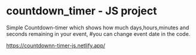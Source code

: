 # countdown_timer - JS project

Simple Countdown-timer which shows how much days,hours,minutes and seconds remaining in your event,
#you can change event date in the code.


https://countdownn-timer-js.netlify.app/
